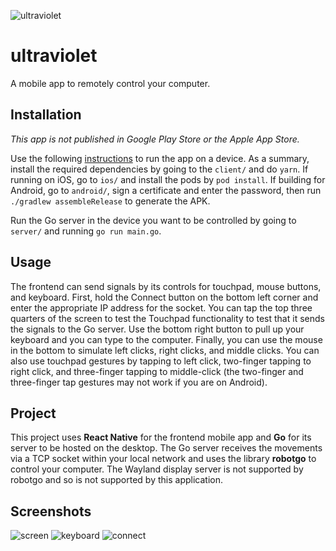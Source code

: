 ![ultraviolet](/client/static/AppIcon.png)
# ultraviolet

A mobile app to remotely control your computer.

## Installation

*This app is not published in Google Play Store or the Apple App Store.*

Use the following [instructions](https://reactnative.dev/docs/running-on-device) to run the app on a device. As a summary, install the required dependencies by going to the `client/` and do `yarn`. If running on iOS, go to `ios/` and install the pods by `pod install`. If building for Android, go to `android/`, sign a certificate and enter the password, then run `./gradlew assembleRelease` to generate the APK.

Run the Go server in the device you want to be controlled by going to `server/` and running `go run main.go`.

## Usage

The frontend can send signals by its controls for touchpad, mouse buttons, and keyboard. First, hold the Connect button on the bottom left corner and enter the appropriate IP address for the socket. You can tap the top three quarters of the screen to test the Touchpad functionality to test that it sends the signals to the Go server. Use the bottom right button to pull up your keyboard and you can type to the computer. Finally, you can use the mouse in the bottom to simulate left clicks, right clicks, and middle clicks. You can also use touchpad gestures by tapping to left click, two-finger tapping to right click, and three-finger tapping to middle-click (the two-finger and three-finger tap gestures may not work if you are on Android).

## Project

This project uses **React Native** for the frontend mobile app and **Go** for its server to be hosted on the desktop. The Go server receives the movements via a TCP socket within your local network and uses the library **robotgo** to control your computer. The Wayland display server is not supported by robotgo and so is not supported by this application.

## Screenshots
![screen](/client/static/Screen-demo.png)
![keyboard](/client/static/Keyboard-demo.png)
![connect](/client/static/Connect-demo.png)
